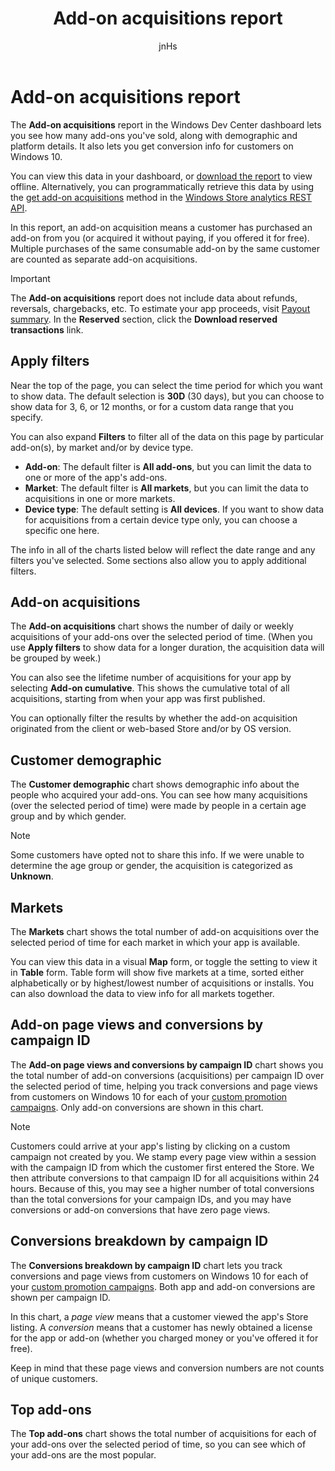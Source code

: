 ﻿---
author: jnHs
Description: The Add-on acquisitions report in the Windows Dev Center dashboard lets you see how many add-ons you've sold, along with demographic and platform details.
title: Add-on acquisitions report
ms.assetid: F2DF9188-0A98-4AC3-81C0-3E2C37B15582
ms.author: wdg-dev-content
ms.date: 08/04/2017
ms.topic: article
ms.prod: windows
ms.technology: uwp
keywords: windows 10, uwp
---

# Add-on acquisitions report


The **Add-on acquisitions** report in the Windows Dev Center dashboard lets you see how many add-ons you've sold, along with demographic and platform details. It also lets you get conversion info for customers on Windows 10.

You can view this data in your dashboard, or [download the report](download-analytic-reports.md) to view offline. Alternatively, you can programmatically retrieve this data by using the [get add-on acquisitions](../monetize/get-in-app-acquisitions.md) method in the [Windows Store analytics REST API](../monetize/access-analytics-data-using-windows-store-services.md).

In this report, an add-on acquisition means a customer has purchased an add-on from you (or acquired it without paying, if you offered it for free). Multiple purchases of the same consumable add-on by the same customer are counted as separate add-on acquisitions.

> [!IMPORTANT]
> The **Add-on acquisitions** report does not include data about refunds, reversals, chargebacks, etc. To estimate your app proceeds, visit [Payout summary](payout-summary.md). In the **Reserved** section, click the **Download reserved transactions** link.


## Apply filters

Near the top of the page, you can select the time period for which you want to show data. The default selection is **30D** (30 days), but you can choose to show data for 3, 6, or 12 months, or for a custom data range that you specify.

You can also expand **Filters** to filter all of the data on this page by particular add-on(s), by market and/or by device type.

-   **Add-on**: The default filter is **All add-ons**, but you can limit the data to one or more of the app's add-ons.
-   **Market**: The default filter is **All markets**, but you can limit the data to acquisitions in one or more markets.
-   **Device type**: The default setting is **All devices**. If you want to show data for acquisitions from a certain device type only, you can choose a specific one here.

The info in all of the charts listed below will reflect the date range and any filters you've selected. Some sections also allow you to apply additional filters.


## Add-on acquisitions

The **Add-on acquisitions** chart shows the number of daily or weekly acquisitions of your add-ons over the selected period of time. (When you use **Apply filters** to show data for a longer duration, the acquisition data will be grouped by week.)

You can also see the lifetime number of acquisitions for your app by selecting **Add-on cumulative**. This shows the cumulative total of all acquisitions, starting from when your app was first published.

You can optionally filter the results by whether the add-on acquisition originated from the client or web-based Store and/or by OS version.


## Customer demographic

The **Customer demographic** chart shows demographic info about the people who acquired your add-ons. You can see how many acquisitions (over the selected period of time) were made by people in a certain age group and by which gender.

> [!NOTE]
> Some customers have opted not to share this info. If we were unable to determine the age group or gender, the acquisition is categorized as **Unknown**.


## Markets

The **Markets** chart shows the total number of add-on acquisitions over the selected period of time for each market in which your app is available. 

You can view this data in a visual **Map** form, or toggle the setting to view it in **Table** form. Table form will show five markets at a time, sorted either alphabetically or by highest/lowest number of acquisitions or installs. You can also download the data to view info for all markets together.


## Add-on page views and conversions by campaign ID

The **Add-on page views and conversions by campaign ID** chart shows you the total number of add-on conversions (acquisitions) per campaign ID over the selected period of time, helping you track conversions and page views from customers on Windows 10 for each of your [custom promotion campaigns](create-a-custom-app-promotion-campaign.md). Only add-on conversions are shown in this chart.

> [!NOTE]
> Customers could arrive at your app's listing by clicking on a custom campaign not created by you. We stamp every page view within a session with the campaign ID from which the customer first entered the Store. We then attribute conversions to that campaign ID for all acquisitions within 24 hours. Because of this, you may see a higher number of total conversions than the total conversions for your campaign IDs, and you may have conversions or add-on conversions that have zero page views. 


## Conversions breakdown by campaign ID

The **Conversions breakdown by campaign ID** chart lets you track conversions and page views from customers on Windows 10 for each of your [custom promotion campaigns](create-a-custom-app-promotion-campaign.md). Both app and add-on conversions are shown per campaign ID.

In this chart, a *page view* means that a customer viewed the app's Store listing. A *conversion* means that a customer has newly obtained a license for the app or add-on (whether you charged money or you've offered it for free).

Keep in mind that these page views and conversion numbers are not counts of unique customers. 


## Top add-ons

The **Top add-ons** chart shows the total number of acquisitions for each of your add-ons over the selected period of time, so you can see which of your add-ons are the most popular. 



 

 
